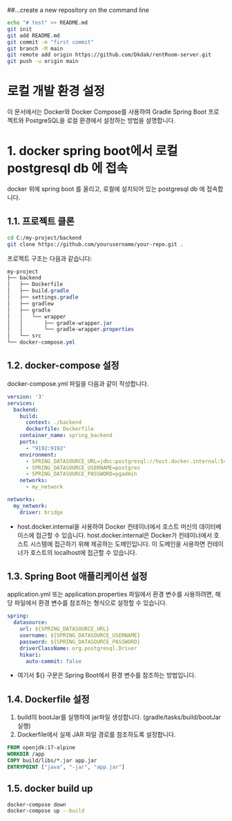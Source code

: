 
##...create a new repository on the command line
```sh
echo "# test" >> README.md
git init
git add README.md
git commit -m "first commit"
git branch -M main
git remote add origin https://github.com/Dkdak/rentRoom-server.git
git push -u origin main
```


# 로컬 개발 환경 설정
이 문서에서는 Docker와 Docker Compose를 사용하여 Gradle Spring Boot 프로젝트와 PostgreSQL을 로컬 환경에서 설정하는 방법을 설명합니다.


# 1. docker spring boot에서 로컬 postgresql db 에 접속
docker 위에 spring boot 를 올리고, 로컬에 설치되어 있는 postgresql db 에 접속합니다. 



## 1.1. 프로젝트 클론
```bash
cd C:/my-project/backend
git clone https://github.com/yourusername/your-repo.git .
```

프로젝트 구조는 다음과 같습니다:
```css
my-project
├── backend
│   ├── Dockerfile
│   ├── build.gradle
│   ├── settings.gradle
│   ├── gradlew
│   ├── gradle
│   │   └── wrapper
│   │       ├── gradle-wrapper.jar
│   │       └── gradle-wrapper.properties
│   └── src
└── docker-compose.yml
```


## 1.2. docker-compose 설정
docker-compose.yml 파일을 다음과 같이 작성합니다.
```yaml
version: '3'
services:
  backend:
    build:
      context: ./backend
      dockerfile: Dockerfile
    container_name: spring_backend
    ports:
      - "9192:9192"
    environment:
      - SPRING_DATASOURCE_URL=jdbc:postgresql://host.docker.internal:5432/postgres
      - SPRING_DATASOURCE_USERNAME=postgres
      - SPRING_DATASOURCE_PASSWORD=pgadmin
    networks:
      - my_network

networks:
  my_network:
    driver: bridge
```

- host.docker.internal을 사용하여 Docker 컨테이너에서 호스트 머신의 데이터베이스에 접근할 수 있습니다. host.docker.internal은 Docker가 컨테이너에서 호스트 시스템에 접근하기 위해 제공하는 도메인입니다. 이 도메인을 사용하면 컨테이너가 호스트의 localhost에 접근할 수 있습니다.


## 1.3. Spring Boot 애플리케이션 설정
application.yml 또는 application.properties 파일에서 환경 변수를 사용하려면, 해당 파일에서 환경 변수를 참조하는 형식으로 설정할 수 있습니다.
```yaml
spring:
  datasource:
    url: ${SPRING_DATASOURCE_URL}
    username: ${SPRING_DATASOURCE_USERNAME}
    password: ${SPRING_DATASOURCE_PASSWORD}
    driverClassName: org.postgresql.Driver
    hikari:
      auto-commit: false
```
- 여기서 ${} 구문은 Spring Boot에서 환경 변수를 참조하는 방법입니다.


## 1.4. Dockerfile 설정
1. build의 bootJar를 실행하여 jar파일 생성합니다. (gradle/tasks/build/bootJar 실행)
2. Dockerfile에서 실제 JAR 파일 경로를 참조하도록 설정합니다. 
```Dockerfile
FROM openjdk:17-alpine
WORKDIR /app
COPY build/libs/*.jar app.jar
ENTRYPOINT ["java", "-jar", "app.jar"]
```


## 1.5. docker build up
```bash
docker-compose down
docker-compose up --build
```




